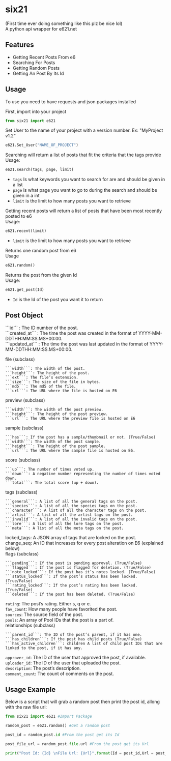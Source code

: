 
# six21

(First time ever doing something like this plz be nice lol)  <br />
A python api wrapper for e621.net




## Features

- Getting Recent Posts From e6
- Searching For Posts
- Getting Random Posts
- Getting An Post By Its Id


## Usage 
To use you need to have requests and json packages installed

First, import into your project
```python
from six21 import e621
```

Set User to the name of your project with a version number. Ex: "MyProject v1.2"
```python
e621.Set_User("NAME_OF_PROJECT")
```
<Searching>

Searching will return a list of posts that fit the criteria that the tags provide  
Usage:
```python
e621.search(tags, page, limit)
```
- ```tags``` Is what keywords you want to search for are and should be given in a list  
- ```page``` is what page you want to go to during the search and should be given in a int  
- ```limit``` is the limit to how many posts you want to retrieve  


<Recent Posts>

Getting recent posts will return a list of posts that have been most recently posted to e6  
Usage:
```python
e621.recent(limit)
```
- ```limit``` is the limit to how many posts you want to retrieve  

<Random>

Returns one random post from e6  
Usage
```python
e621.random()
```
<Get Post>

Returns the post from the given Id  
Usage:
```python
e621.get_post(Id)
```
- ```Id``` is the Id of the post you want it to return



## Post Object

<A single post object is as follows>  
 ```id``` : The ID number of the post.  <br />
```created_at``` : The time the post was created in the format of YYYY-MM-DDTHH:MM:SS.MS+00:00.  <br />
```updated_at``` : The time the post was last updated in the format of YYYY-MM-DDTHH:MM:SS.MS+00:00.  <br />

file (subclass)

    ```width```: The width of the post.
    ```height```: The height of the post.
    ```ext```: The file’s extension.
    ```size```: The size of the file in bytes.
    ```md5```: The md5 of the file.
    ```url```: The URL where the file is hosted on E6

preview (subclass)

    ```width```: The width of the post preview.
    ```height```: The height of the post preview.
    ```url```: The URL where the preview file is hosted on E6

sample (subclass)

    ```has```: If the post has a sample/thumbnail or not. (True/False)
    ```width```: The width of the post sample.
    ```height```: The height of the post sample.
    ```url```: The URL where the sample file is hosted on E6.

score (subclass)

    ```up```: The number of times voted up.
    ```down```: A negative number representing the number of times voted down.
    ```total```: The total score (up + down).

tags (subclass)

    ```general```: A list of all the general tags on the post.
    ```species```: A list of all the species tags on the post.
    ```character```: A list of all the character tags on the post.
    ```artist```: A list of all the artist tags on the post.
    ```invalid```: A list of all the invalid tags on the post.
    ```lore```: A list of all the lore tags on the post.
    ```meta```: A list of all the meta tags on the post.

locked_tags: A JSON array of tags that are locked on the post.  <br />
change_seq: An ID that increases for every post alteration on E6 (explained below)  <br />
flags (subclass)

    ```pending```: If the post is pending approval. (True/False)
    ```flagged```: If the post is flagged for deletion. (True/False)
    ```note_locked```: If the post has it’s notes locked. (True/False)
    ```status_locked```: If the post’s status has been locked. (True/False)
    ```rating_locked```: If the post’s rating has been locked. (True/False)
    ```deleted```: If the post has been deleted. (True/False)

```rating```: The post’s rating. Either s, q or e.  <br />
```fav_count```: How many people have favorited the post.  <br />
```sources```: The source field of the post.  <br />
```pools```: An array of Pool IDs that the post is a part of.  <br />
relationships (subclass) 

    ```parent_id```: The ID of the post’s parent, if it has one.
    ```has_children```: If the post has child posts (True/False)
    ```has_active_children```: children A list of child post IDs that are linked to the post, if it has any.

```approver_id```: The ID of the user that approved the post, if available.  <br />
```uploader_id```: The ID of the user that uploaded the post.  <br />
```description```: The post’s description.  <br />
```comment_count```: The count of comments on the post.  <br />
## Usage Example

Below is a script that will grab a random post then print the post id, allong with the raw file url:
```python
from six21 import e621 #Import Package

random_post = e621.random() #Get a random post

post_id = random_post.id #From the post get its Id

post_file_url = random_post.file.url #From the post get its Url

print("Post Id: {Id} \nFile Url: {Url}".format(Id = post_id,Url = post_file_url )) #Print Id and Url
```
